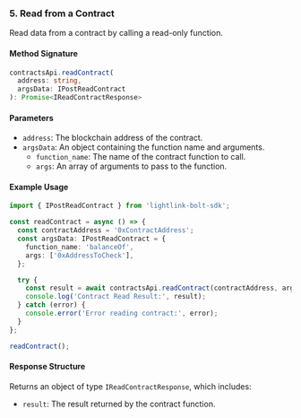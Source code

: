 ### 5. Read from a Contract

Read data from a contract by calling a read-only function.

#### Method Signature
```typescript
contractsApi.readContract(
  address: string,
  argsData: IPostReadContract
): Promise<IReadContractResponse>
```

#### Parameters
* `address`: The blockchain address of the contract.
* `argsData`: An object containing the function name and arguments.
  * `function_name`: The name of the contract function to call.
  * `args`: An array of arguments to pass to the function.

#### Example Usage
```typescript
import { IPostReadContract } from 'lightlink-bolt-sdk';

const readContract = async () => {
  const contractAddress = '0xContractAddress';
  const argsData: IPostReadContract = {
    function_name: 'balanceOf',
    args: ['0xAddressToCheck'],
  };

  try {
    const result = await contractsApi.readContract(contractAddress, argsData);
    console.log('Contract Read Result:', result);
  } catch (error) {
    console.error('Error reading contract:', error);
  }
};

readContract();
```

#### Response Structure
Returns an object of type `IReadContractResponse`, which includes:
* `result`: The result returned by the contract function.
